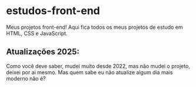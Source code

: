 # estudos-front-end
Meus projetos front-end! Aqui fica todos os meus projetos de estudo em HTML, CSS e JavaScript.
## Atualizações 2025:
Como você deve saber, mudei muito desde 2022, mas não mudei o projeto, deixei por ai mesmo. Mas quem sabe eu não atualize algum dia mais moderno não é?
